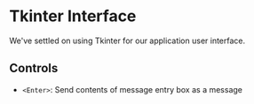 # Tkinter Interface

We've settled on using Tkinter for our application user interface. 

## Controls
- `<Enter>`: Send contents of message entry box as a message
